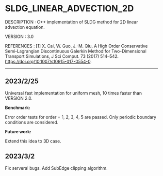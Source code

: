# SLDG_LINEAR_ADVECTION_2D

DESCRIPTION : C++ implementation of SLDG method for 2D linear advection equation.

VERSION     : 3.0

REFERENCES  : 
[1] X. Cai, W. Guo, J.-M. Qiu, A High Order Conservative Semi-Lagrangian Discontinuous Galerkin Method for Two-Dimensional Transport Simulations, J Sci Comput. 73 (2017) 514–542. https://doi.org/10.1007/s10915-017-0554-0.

---

## 2023/2/25

Universal fast implementation for uniform mesh, 10 times faster than VERSION 2.0.

**Benchmark:** 

Error order tests for order = 1, 2, 3, 4, 5 are passed. 
Only periodic boundary conditions are considered.

**Future work:**

Extend this idea to 3D case.

## 2023/3/2
Fix serveral bugs. Add SubEdge clipping algorithm.
